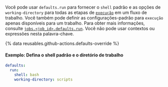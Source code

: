 Você pode usar `defaults.run` para fornecer o `shell` padrão e as opções de `working-directory` para todas as etapas de [`execução`](/actions/using-workflows/workflow-syntax-for-github-actions#jobsjob_idstepsrun) em um fluxo de trabalho. Você também pode definir as configurações-padrão para `execução` apenas disponíveis para um trabalho. Para obter mais informações, consulte [`jobs.<job_id>.defaults.run`](/actions/using-workflows/workflow-syntax-for-github-actions#jobsjob_iddefaultsrun). Você não pode usar contextos ou expressões nesta palavra-chave.

{% data reusables.github-actions.defaults-override %}

#### Exemplo: Defina o shell padrão e o diretório de trabalho

```yaml
defaults:
  run:
    shell: bash
    working-directory: scripts
```
